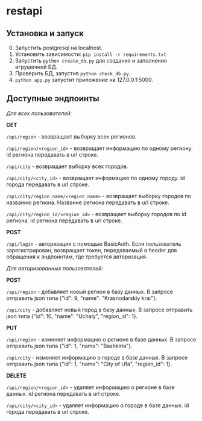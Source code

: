 # restapi

## Установка и запуск

0. Запустить postgresql на localhost.
1. Установить зависимости: `pip install -r requirements.txt`
2. Запустить `python create_db.py` для создания и заполнения игрушечной БД.
3. Проверить БД, запустив `python check_db.py`.
4. `python app.py` запустит приложение на 127.0.0.1:5000.

## Доступные эндпоинты

*Для всех пользователей:*

**GET**

  `/api/region` - возвращает выборку всех регионов.

  `/api/region/<region_id>` - возвращает информацию по одному региону. id региона передавать в url строке.

  `/api/city` - возвращает выборку всех городов.

  `/api/city/<city_id>` - возвращает информацию по одному городу. id города передавать в url строке.

  `/api/city/region_name/<region_name>` - возвращает выборку городов по названию региона. Название региона передавать в url строке.

  `/api/city/region_id/<region_id>` - возвращает выборку городов по id региона. id региона передавать в url строке.

**POST**

  `/api/login` - авторизация с помощью BasicAuth. Если пользователь зарегистрирован, возвращает токен, передаваемый в header для обращения к эндпоинтам, где требуется авторизация.

*Для авторизованных пользователей:*

**POST**

  `/api/region` - добавляет новый регион в базу данных. В запросе отправить json типа {"id": 9, "name": "Krasnodarskiy krai"}.

  `/api/city` - добавляет новый город в базу данных. В запросе отправить json типа {"id": 10, "name": "Uchaly", "region_id": 1}.

**PUT**

  `/api/region` - изменяет информацию о регионе в базе данных. В запросе отправить json типа {"id": 1, "name": "Bashkiria"}.

  `/api/city` - изменяет информацию о городе в базе данных. В запросе отправить json типа {"id": 1, "name": "City of Ufa", "region_id": 1}.

**DELETE**

  `/api/region/<region_id>` - удаляет информацию о регионе в базе данных. id региона передавать в url строке.
  
  `/api/city/<city_id>` - удаляет информацию о городе в базе данных. id города передавать в url строке.
